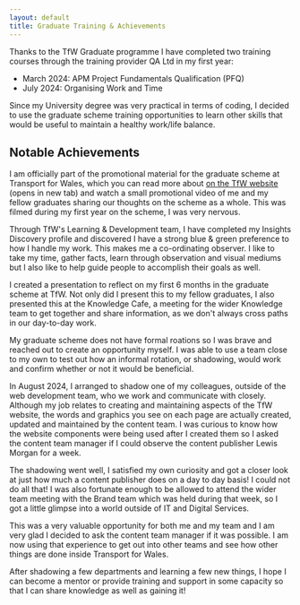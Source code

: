 ```yaml
---
layout: default
title: Graduate Training & Achievements
---
```


Thanks to the TfW Graduate programme I have completed two training courses through the training provider QA Ltd in my first year:

* March 2024: APM Project Fundamentals Qualification (PFQ)
* July 2024: Organising Work and Time

Since my University degree was very practical in terms of coding, I decided to use the graduate scheme training opportunities to learn other skills that would be useful to maintain a healthy work/life balance.

## Notable Achievements

I am officially part of the promotional material for the graduate scheme at Transport for Wales, which you can read more about <a href="https://tfw.wales/info-for/job-hunters/graduate-scheme" target="_blank">on the TfW website</a> (opens in new tab) and watch a small promotional video of me and my fellow graduates sharing our thoughts on the scheme as a whole.  This was filmed during my first year on the scheme, I was very nervous.

Through TfW's Learning & Development team, I have completed my Insights Discovery profile and discovered I have a strong blue & green preference to how I handle my work.  This makes me a co-ordinating observer. I like to take my time, gather facts, learn through observation and visual mediums but I also like to help guide people to accomplish their goals as well.

I created a presentation to reflect on my first 6 months in the graduate scheme at TfW.  Not only did I present this to my fellow graduates, I also presented this at the Knowledge Cafe, a meeting for the wider Knowledge team to get together and share information, as we don't always cross paths in our day-to-day work.

My graduate scheme does not have formal roations so I was brave and reached out to create an opportunity myself. I was able to use a team close to my own to test out how an informal rotation, or shadowing, would work and confirm whether or not it would be beneficial.

In August 2024, I arranged to shadow one of my colleagues, outside of the web development team, who we work and communicate with closely.  Although my job relates to creating and maintaining aspects of the TfW website, the words and graphics you see on each page are actually created, updated and maintained by the content team.  I was curious to know how the website components were being used after I created them so I asked the content team manager if I could observe the content publisher Lewis Morgan for a week.

The shadowing went well, I satisfied my own curiosity and got a closer look at just how much a content publisher does on a day to day basis!  I could not do all that! I was also fortunate enough to be allowed to attend the wider team meeting with the Brand team which was held during that week, so I got a little glimpse into a world outside of IT and Digital Services.

This was a very valuable opportunity for both me and my team and I am very glad I decided to ask the content team manager if it was possible.  I am now using that experience to get out into other teams and see how other things are done inside Transport for Wales.

After shadowing a few departments and learning a few new things, I hope I can become a mentor or provide training and support in some capacity so that I can share knowledge as well as gaining it!
